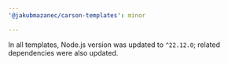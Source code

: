 ```yaml
---
'@jakubmazanec/carson-templates': minor

---
```


In all templates, Node.js version was updated to `^22.12.0`; related dependencies were also updated.
